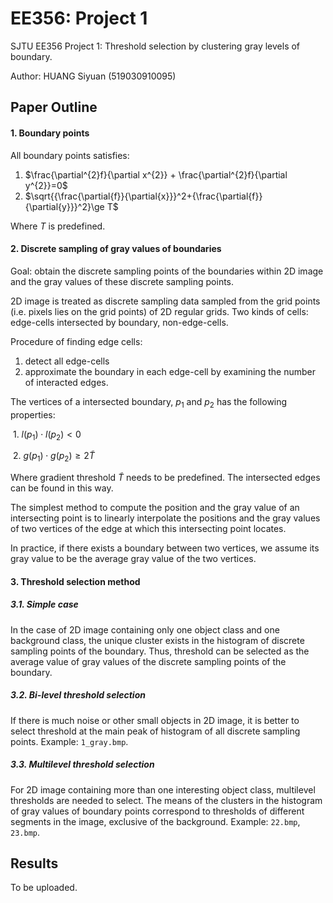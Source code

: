 # EE356: Project 1
SJTU EE356 Project 1: Threshold selection by clustering gray levels of boundary.

Author: HUANG Siyuan (519030910095)

## Paper Outline

#### 1. Boundary points

All boundary points satisfies:

1. $\frac{\partial^{2}f}{\partial x^{2}} + \frac{\partial^{2}f}{\partial y^{2}}=0$
2. $\sqrt{{\frac{\partial{f}}{\partial{x}}}^2+{\frac{\partial{f}}{\partial{y}}}^2}\ge T$

Where $T$ is predefined.

#### 2. Discrete sampling of gray values of boundaries

Goal: obtain the discrete sampling points of the boundaries within 2D image and the gray values of these discrete sampling points.

2D image is treated as discrete sampling data sampled from the grid points (i.e. pixels lies on the grid points) of 2D regular grids. Two kinds of cells: edge-cells intersected by boundary, non-edge-cells. 

Procedure of finding edge cells:

1. detect all edge-cells
2. approximate the boundary in each edge-cell by examining the number  of interacted edges.

The vertices of a intersected boundary, $p_1$ and $p_2$ has the following properties:

​	1. $l(p_1)\cdot l(p_2) < 0$

​	2. $g(p_1)\cdot g(p_2) \ge 2\tilde{T}$

Where gradient threshold $\tilde{T}$ needs to be predefined. The intersected edges can be found in this way. 

The simplest method to compute the position and the gray value of an intersecting point is to linearly interpolate the positions and the gray values of two vertices of the edge at which this intersecting point locates.

In practice, if there exists a boundary between two vertices, we assume its gray value to be the average gray value of the two vertices.

#### 3. Threshold selection method

##### 3.1. Simple case

In the case of 2D image containing only one object class and one background class, the unique cluster exists in the histogram of discrete sampling points of the boundary. Thus, threshold can be selected as the average value of gray values of the discrete sampling points of the boundary.

##### 3.2. Bi-level threshold selection

If there is much noise or other small objects in 2D image, it is better to select threshold at the main peak of histogram of all discrete sampling points. Example: ```1_gray.bmp```.

##### 3.3. Multilevel threshold selection

For 2D image containing more than one interesting object class, multilevel thresholds are needed to select. The means of the clusters in the histogram of gray values of boundary points correspond to thresholds of different segments in the image, exclusive of the background. Example: ```22.bmp```, ```23.bmp```.

## Results

To be uploaded.









